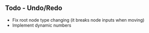## Todo - Undo/Redo

- Fix root node type changing (it breaks node inputs when moving)
- Implement dynamic numbers